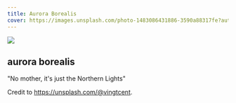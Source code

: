 ```yaml
---
title: Aurora Borealis
cover: https://images.unsplash.com/photo-1483086431886-3590a88317fe?auto=format&fit=crop&w=746&q=80
---
```

![](https://images.unsplash.com/photo-1483086431886-3590a88317fe?auto=format&fit=crop&w=746&q=80)

## aurora borealis

"No mother, it's just the Northern Lights"

Credit to https://unsplash.com/@vingtcent.